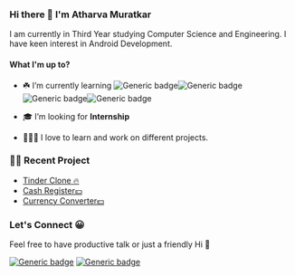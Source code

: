 ### Hi there 👋 I'm Atharva Muratkar

I am currently in Third Year studying Computer Science and Engineering. I have keen interest in Android Development.

#### What I'm up to?


- ☘️ I’m currently learning ![Generic badge](https://img.shields.io/badge/Android-black.svg?style=for-the-badge)![Generic badge](https://img.shields.io/badge/Java-orange.svg?style=for-the-badge)![Generic badge](https://img.shields.io/badge/Kotlin-blue.svg?style=for-the-badge)![Generic badge](https://img.shields.io/badge/Django-darkgreen.svg?style=for-the-badge)


-  🎓 I’m looking for **Internship**

- 👨🏻‍🔧 I love to learn and work on different projects.

### 👷‍♂️ Recent Project

- [Tinder Clone 🔥](https://github.com/Atharva-14/tinder-clone)
- [Cash Register💴](https://github.com/Atharva-14/cash-register)
- [Currency Converter💵](https://github.com/Atharva-14/currency-converter)

### Let's Connect 😀

Feel free to have productive talk or just a friendly Hi 👋

[![Generic badge](https://img.shields.io/badge/Linkedin-blue.svg?style=for-the-badge)](https://www.linkedin.com/in/Atharva-Muratkar/)
[![Generic badge](https://img.shields.io/badge/Twitter-blue.svg?style=for-the-badge)](https://twitter.com/Atharva9422?s=09)





